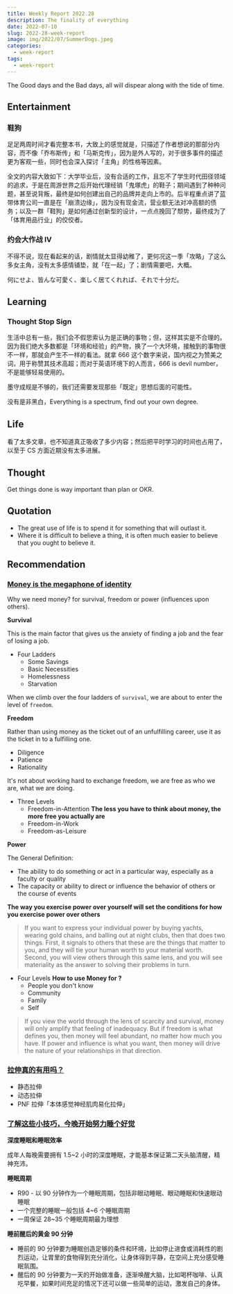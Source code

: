 ```yaml
---
title: Weekly Report 2022.28
description: The finality of everything
date: 2022-07-10
slug: 2022-28-week-report
image: img/2022/07/SummerDogs.jpeg
categories:
  - week-report
tags:
  - week-report
---
```


The Good days and the Bad days, all will dispear along with the tide of time.

## Entertainment

### 鞋狗

足足两周时间才看完整本书，大致上的感觉就是，只描述了作者想说的那部分内容，而不像「乔布斯传」和「马斯克传」，因为是外人写的，对于很多事件的描述更为客观一些，同时也会深入探讨「主角」的性格等因素。

全文的内容大致如下：大学毕业后，没有合适的工作，且忘不了学生时代田径领域的追求，于是在周游世界之后开始代理经销「鬼塚虎」的鞋子；期间遇到了种种问题，甚至说背叛，最终是如何创建出自己的品牌并走向上市的。后半程重点讲了蓝带体育公司一直是在「崩溃边缘」，因为没有现金流，营业额无法对冲高额的债务；以及一群「鞋狗」是如何通过创新型的设计，一点点挽回了颓势，最终成为了「体育用品行业」的佼佼者。

### 约会大作战 IV

不得不说，现在看起来的话，剧情就太显得幼稚了，更何况这一季「攻略」了这么多女主角，没有太多感情铺垫，就「在一起」了；剧情需要吧，大概。

何にせよ、皆んな可愛く、楽しく居てくれれば、それで十分だ。

## Learning

### Thought Stop Sign

生活中总有一些，我们会不假思索认为是正确的事物；但，这样其实是不合理的。因为我们绝大多数都是「环境和经验」的产物，换了一个大环境，接触到的事物很不一样，那就会产生不一样的看法。就拿 666 这个数字来说，国内视之为赞美之词，用于称赞其技术高超；而对于英语环境下的人而言，666 is devil number，不是能够轻易使用的。

墨守成规是不够的，我们还需要发现那些「既定」思想后面的可能性。

没有是非黑白，Everything is a spectrum, find out your own degree.

## Life

看了太多文章，也不知道真正吸收了多少内容；然后把平时学习的时间也占用了，以至于 CS 方面近期没有太多进展。

## Thought

Get things done is way important than plan or OKR.

## Quotation

- The great use of life is to spend it for something that will outlast it.
- Where it is difficult to believe a thing, it is often much easier to believe that you ought to believe it.

## Recommendation

### [Money is the megaphone of identity](https://moretothat.com/money/)

Why we need money? for survival, freedom or power (influences upon others).

**Survival**

This is the main factor that gives us the anxiety of finding a job and the fear of losing a job.

- Four Ladders
  - Some Savings
  - Basic Necessities
  - Homelessness
  - Starvation

When we climb over the four ladders of `survival`, we are about to enter the level of `freedom`.

**Freedom**

Rather than using money as the ticket out of an unfulfilling career, use it as the ticket in to a fulfilling one.

- Diligence
- Patience
- Rationality

It's not about working hard to exchange freedom, we are free as who we are, what we are doing.

- Three Levels
  - Freedom-in-Attention **The less you have to think about money, the more free you actually are**
  - Freedom-in-Work
  - Freedom-as-Leisure

**Power**

The General Definition:

- The ability to do something or act in a particular way, especially as a faculty or quality
- The capacity or ability to direct or influence the behavior of others or the course of events

**The way you exercise power over yourself will set the conditions for how you exercise power over others**

> If you want to express your individual power by buying yachts, wearing gold chains, and balling out at night clubs, then that does two things. First, it signals to others that these are the things that matter to you, and they will tie your human worth to your material worth. Second, you will view others through this same lens, and you will see materiality as the answer to solving their problems in turn.

- Four Levels **How to use Money for ?**
  - People you don't know
  - Community
  - Family
  - Self

> If you view the world through the lens of scarcity and survival, money will only amplify that feeling of inadequacy. But if freedom is what defines you, then money will feel abundant, no matter how much you have. If power and influence is what you want, then money will drive the nature of your relationships in that direction.

### [拉伸真的有用吗？](https://sspai.com/post/74069)

- 静态拉伸
- 动态拉伸
- PNF 拉伸「本体感觉神经肌肉易化拉伸」

### [了解这些小技巧，今晚开始努力睡个好觉](https://sspai.com/post/66861)

**深度睡眠和睡眠效率**

成年人每晚需要拥有 1.5~2 小时的深度睡眠，才能基本保证第二天头脑清醒，精神充沛。

**睡眠周期**

- R90 - 以 90 分钟作为一个睡眠周期，包括非眼动睡眠、眼动睡眠和快速眼动睡眠
- 一个完整的睡眠一般包括 4~6 个睡眠周期
- 一周保证 28~35 个睡眠周期最为理想

**睡前醒后的黄金 90 分钟**

- 睡前的 90 分钟要为睡眠创造足够的条件和环境，比如停止进食或消耗性的剧烈运动，让胃里的食物得到充分消化，让身体得到平静，在空间上充分感受睡眠氛围。
- 醒后的 90 分钟要为一天的开始做准备，逐渐唤醒大脑，比如喝杯咖啡、认真吃早餐，如果时间充足的情况下还可以做一些简单的运动，激发自己的身体。
